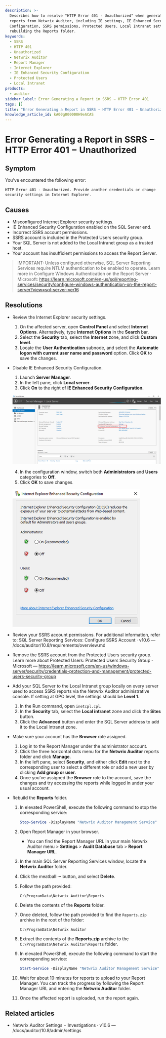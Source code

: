 ```yaml
---
description: >-
  Describes how to resolve "HTTP Error 401 - Unauthorized" when generating SSRS
  reports from Netwrix Auditor, including IE settings, IE Enhanced Security
  Configuration, SSRS permissions, Protected Users, Local Intranet settings, and
  rebuilding the Reports folder.
keywords:
  - SSRS
  - HTTP 401
  - Unauthorized
  - Netwrix Auditor
  - Report Manager
  - Internet Explorer
  - IE Enhanced Security Configuration
  - Protected Users
  - Local Intranet
products:
  - auditor
sidebar_label: Error Generating a Report in SSRS − HTTP Error 401
tags: []
title: "Error Generating a Report in SSRS − HTTP Error 401 − Unauthorized"
knowledge_article_id: kA00g000000H9eACAS
---
```


# Error Generating a Report in SSRS − HTTP Error 401 − Unauthorized

## Symptom

You've encountered the following error:

```
HTTP Error 401 - Unauthorized. Provide another credentials or change security settings in Internet Explorer.
```

## Causes

- Misconfigured Internet Explorer security settings.
- IE Enhanced Security Configuration enabled on the SQL Server end.
- Incorrect SSRS account permissions.
- SSRS account is included in the Protected Users security group.
- Your SQL Server is not added to the Local Intranet group as a trusted host.
- Your account has insufficient permissions to access the Report Server.

> IMPORTANT: Unless configured otherwise, SQL Server Reporting Services require NTLM authentication to be enabled to operate. Learn more in Configure Windows Authentication on the Report Server ⸱ Microsoft: https://learn.microsoft.com/en-us/sql/reporting-services/security/configure-windows-authentication-on-the-report-server?view=sql-server-ver16

## Resolutions

- Review the Internet Explorer security settings.

  1. On the affected server, open **Control Panel** and select **Internet Options**. Alternatively, type **Internet Options** in the **Search** bar.
  2. Select the **Security** tab, select the **Internet** zone, and click **Custom level**.
  3. Locate the **User Authentication** subnode, and select the **Automatic logon with current user name and password** option. Click **OK** to save the changes.

- Disable IE Enhanced Security Configuration.

  1. Launch **Server Manager**.
  2. In the left pane, click **Local server**.
  3. Click **On** to the right of **IE Enhanced Security Configuration**.

  ![](images/ka0Qk00000031Iv_0EM4u000008LafD.png)

  4. In the configuration window, switch both **Administrators** and **Users** categories to **Off**.
  5. Click **OK** to save changes.

  ![](images/ka0Qk00000031Iv_0EM4u000008LafI.png)

- Review your SSRS account permissions. For additional information, refer to: SQL Server Reporting Services: Configure SSRS Account · v10.6 — /docs/auditor/10.8/requirements/overview.md

- Remove the SSRS account from the Protected Users security group. Learn more about Protected Users: Protected Users Security Group ⸱ Microsoft — https://learn.microsoft.com/en-us/windows-server/security/credentials-protection-and-management/protected-users-security-group

- Add your SQL Server to the Local Intranet group locally on every server used to access SSRS reports via the Netwrix Auditor administrative console. If setting at GPO level, the settings should be **Level 1**.

  1. In the Run command, open `inetcpl.cpl`.
  2. In the **Security** tab, select the **Local intranet** zone and click the **Sites** button.
  3. Click the **Advanced** button and enter the SQL Server address to add it to the Local Intranet zone.

- Make sure your account has the **Browser** role assigned.

  1. Log in to the Report Manager under the administrator account.
  2. Click the three horizontal dots menu for the **Netwrix Auditor** reports folder and click **Manage**.
  3. In the left pane, select **Security**, and either click **Edit** next to the corresponding user to select a different role or add a new user by clicking **Add group or user**.
  4. Once you've assigned the **Browser** role to the account, save the changes and try accessing the reports while logged in under your usual account.

- Rebuild the **Reports** folder.

  1. In elevated PowerShell, execute the following command to stop the corresponding service:

     ```powershell
     Stop-Service -DisplayName "Netwrix Auditor Management Service"
     ```

  2. Open Report Manager in your browser.

     - You can find the Report Manager URL in your main Netwrix Auditor menu > **Settings** > **Audit Database** tab > **Report Manager URL**.

  3. In the main SQL Server Reporting Services window, locate the **Netwrix Auditor** folder.
  4. Click the meatball **⸱⸱⸱** button, and select **Delete**.
  5. Follow the path provided:

     ```
     C:\ProgramData\Netwrix Auditor\Reports
     ```

  6. Delete the contents of the **Reports** folder.
  7. Once deleted, follow the path provided to find the `Reports.zip` archive in the root of the folder:

     ```
     C:\ProgramData\Netwrix Auditor
     ```

  8. Extract the contents of the **Reports.zip** archive to the `C:\ProgramData\Netwrix Auditor\Reports` folder.
  9. In elevated PowerShell, execute the following command to start the corresponding service:

     ```powershell
     Start-Service -DisplayName "Netwrix Auditor Management Service"
     ```

  10. Wait for about 10 minutes for reports to upload to your Report Manager. You can track the progress by following the Report Manager URL and entering the **Netwrix Auditor** folder.
  11. Once the affected report is uploaded, run the report again.

## Related articles

- Netwrix Auditor Settings − Investigations · v10.6 — /docs/auditor/10.8/admin/settings
